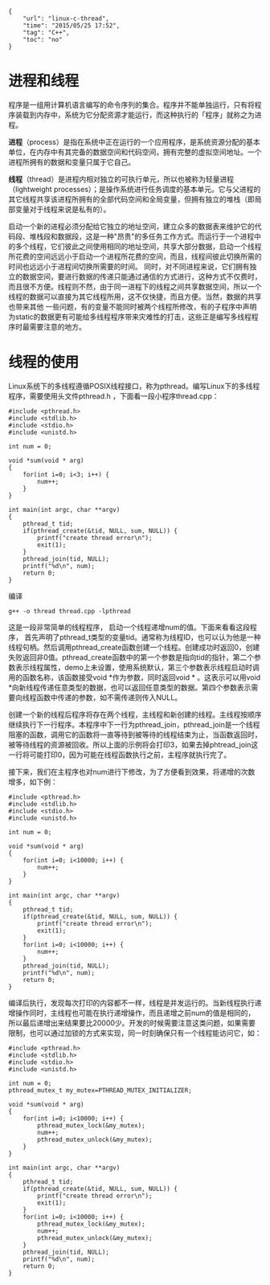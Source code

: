 ```
{
    "url": "linux-c-thread",
    "time": "2015/05/25 17:52",
    "tag": "C++",
    "toc": "no"
}
```

# 进程和线程

程序是一组用计算机语言编写的命令序列的集合。程序并不能单独运行，只有将程序装载到内存中，系统为它分配资源才能运行，而这种执行的「程序」就称之为进程。

**进程**（process）是指在系统中正在运行的一个应用程序，是系统资源分配的基本单位，在内存中有其完备的数据空间和代码空间，拥有完整的虚拟空间地址。一个进程所拥有的数据和变量只属于它自己。

**线程**（thread）是进程内相对独立的可执行单元，所以也被称为轻量进程（lightweight processes）；是操作系统进行任务调度的基本单元。它与父进程的其它线程共享该进程所拥有的全部代码空间和全局变量，但拥有独立的堆栈（即局部变量对于线程来说是私有的）。

启动一个新的进程必须分配给它独立的地址空间，建立众多的数据表来维护它的代码段、堆栈段和数据段，这是一种"昂贵"的多任务工作方式。而运行于一个进程中的多个线程，它们彼此之间使用相同的地址空间，共享大部分数据，启动一个线程所花费的空间远远小于启动一个进程所花费的空间，而且，线程间彼此切换所需的时间也远远小于进程间切换所需要的时间。
同时，对不同进程来说，它们拥有独立的数据空间，要进行数据的传递只能通过通信的方式进行，这种方式不仅费时，而且很不方便。线程则不然，由于同一进程下的线程之间共享数据空间，所以一个线程的数据可以直接为其它线程所用，这不仅快捷，而且方便。当然，数据的共享也带来其他 一些问题，有的变量不能同时被两个线程所修改，有的子程序中声明为static的数据更有可能给多线程程序带来灾难性的打击，这些正是编写多线程程序时最需要注意的地方。

# 线程的使用

Linux系统下的多线程遵循POSIX线程接口，称为pthread。编写Linux下的多线程程序，需要使用头文件pthread.h ，下面看一段小程序thread.cpp：
```
#include <pthread.h>
#include <stdlib.h>
#include <stdio.h>
#include <unistd.h>
 
int num = 0;
 
void *sum(void * arg)
{
    for(int i=0; i<3; i++) {
        num++;
    }
}
 
int main(int argc, char **argv)
{
    pthread_t tid;
    if(pthread_create(&tid, NULL, sum, NULL)) {
        printf("create thread error\n");
        exit(1);
    }
    pthread_join(tid, NULL);
    printf("%d\n", num);
    return 0;
}
```
编译
```
g++ -o thread thread.cpp -lpthread
```
这是一段非常简单的线程程序， 启动一个线程递增num的值。下面来看看这段程序， 首先声明了pthread_t类型的变量tid。通常称为线程ID，也可以认为他是一种线程句柄。然后调用pthread_create函数创建一个线程。创建成功时返回0，创建失败返回非0值。pthread_create函数中的第一个参数是指向tid的指针，第二个参数表示线程属性，demo上未设置，使用系统默认，第三个参数表示线程启动时调用的函数名称，该函数接受void *作为参数，同时返回void * 。这表示可以用void *向新线程传递任意类型的数据，也可以返回任意类型的数据。第四个参数表示需要向线程函数中传递的参数，如不需传递则传入NULL。

创建一个新的线程后程序将存在两个线程，主线程和新创建的线程。主线程按顺序继续执行下一行程序。本程序中下一行为pthread_join，pthread_join是一个线程阻塞的函数，调用它的函数将一直等待到被等待的线程结束为止，当函数返回时，被等待线程的资源被回收。所以上面的示例将会打印3，如果去掉phtread_join这一行将可能打印0，因为可能在线程函数执行之前，主程序就执行完了。

接下来，我们在主程序也对num进行下修改，为了方便看到效果，将递增的次数增多，如下例：
```
#include <pthread.h>
#include <stdlib.h>
#include <stdio.h>
#include <unistd.h>
 
int num = 0;
 
void *sum(void * arg)
{
    for(int i=0; i<10000; i++) {
        num++;
    }
}
 
int main(int argc, char **argv)
{
    pthread_t tid;
    if(pthread_create(&tid, NULL, sum, NULL)) {
        printf("create thread error\n");
        exit(1);
    }
    for(int i=0; i<10000; i++) {
        num++;
    }
    pthread_join(tid, NULL);
    printf("%d\n", num);
    return 0;
}
```
编译后执行，发现每次打印的内容都不一样，线程是并发运行的。当新线程执行递增操作同时，主线程也可能在执行递增操作，而且递增之前num的值是相同的，所以最后递增出来结果要比20000少。开发的时候需要注意这类问题，如果需要限制，也可以通过加锁的方式来实现，同一时刻确保只有一个线程能访问它，如：
```
#include <pthread.h>
#include <stdlib.h>
#include <stdio.h>
#include <unistd.h>
 
int num = 0;
pthread_mutex_t my_mutex=PTHREAD_MUTEX_INITIALIZER;
 
void *sum(void * arg)
{
    for(int i=0; i<10000; i++) {
        pthread_mutex_lock(&my_mutex);
        num++;
        pthread_mutex_unlock(&my_mutex);
    }
}
 
int main(int argc, char **argv)
{
    pthread_t tid;
    if(pthread_create(&tid, NULL, sum, NULL)) {
        printf("create thread error\n");
        exit(1);
    }
    for(int i=0; i<10000; i++) {
        pthread_mutex_lock(&my_mutex);
        num++;
        pthread_mutex_unlock(&my_mutex);
    }
    pthread_join(tid, NULL);
    printf("%d\n", num);
    return 0;
}
```